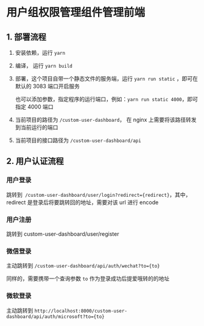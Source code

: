 
# 用户组权限管理组件管理前端

## 1. 部署流程

1. 安装依赖，运行 `yarn`

2. 编译， 运行 `yarn build`

3. 部署，这个项目自带一个静态文件的服务端，运行 `yarn run static` ，即可在默认的 3083 端口开启服务

   也可以添加参数，指定程序的运行端口，例如：`yarn run static 4000`，即可指定 4000 端口

4. 当前项目的路径为 `/custom-user-dashboard`， 在 nginx 上需要将该路径转发到当前运行的端口
   
5. 当前项目的接口路径为 `/custom-user-dashboard/api`

## 2. 用户认证流程

### 用户登录 

跳转到` /custom-user-dashboard/user/login?redirect={redirect}`，其中，redirect 是登录后将要跳转回的地址，需要对该 url 进行 encode

### 用户注册

跳转到 custom-user-dashboard/user/register

### 微信登录

主动跳转到 `/custom-user-dashboard/api/auth/wechat?to={to}`

同样的，需要携带一个查询参数 `to` 作为登录成功后提爱哦转的的地址

### 微软登录

主动跳转到  `http://localhost:8000/custom-user-dashboard/api/auth/microsoft?to={to}`